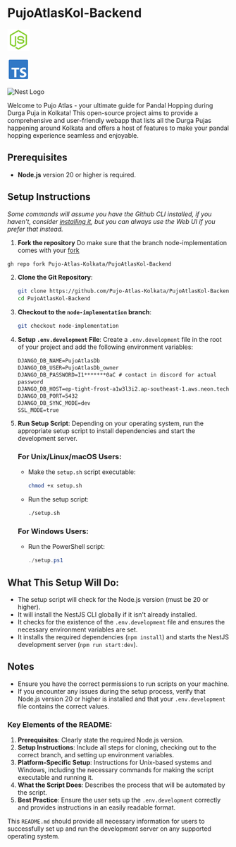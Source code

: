 
# PujoAtlasKol-Backend
<p>
<img src="public/file-type-node.svg" height="50px" width="50px" alt="Node Icon"/>
</p>
<p>
<img src="public/file-type-typescript-official.svg" height="50px" width="50px" alt="TS Icon"/>
</p>
<p>
<img src="https://nestjs.com/img/logo-small.svg" width="50px" height="50px" alt="Nest Logo" />
</p>
          
Welcome to Pujo Atlas - your ultimate guide for Pandal Hopping during Durga Puja in Kolkata! This open-source project aims to provide a comprehensive and user-friendly webapp that lists all the Durga Pujas happening around Kolkata and offers a host of features to make your pandal hopping experience seamless and enjoyable.

## Prerequisites
- **Node.js** version 20 or higher is required.

## Setup Instructions

_Some commands will assume you have the Github CLI installed, if you haven't, consider [installing it](https://github.com/cli/cli#installation), but you can always use the Web UI if you prefer that instead._

1. **Fork the repository**
   Do make sure that the branch node-implementation comes with your [fork](https://docs.github.com/en/pull-requests/collaborating-with-pull-requests/working-with-forks/fork-a-repo)

```bash
gh repo fork Pujo-Atlas-Kolkata/PujoAtlasKol-Backend
```

2. **Clone the Git Repository**:
   ```bash
   git clone https://github.com/Pujo-Atlas-Kolkata/PujoAtlasKol-Backend.git
   cd PujoAtlasKol-Backend
   ```

3. **Checkout to the `node-implementation` branch**:
   ```bash
   git checkout node-implementation
   ```

4. **Setup `.env.development` File**:
   Create a `.env.development` file in the root of your project and add the following environment variables:

   ```env
   DJANGO_DB_NAME=PujoAtlasDb
   DJANGO_DB_USER=PujoAtlasDb_owner
   DJANGO_DB_PASSWORD=I1*******0aC # contact in discord for actual password
   DJANGO_DB_HOST=ep-tight-frost-a1w3l3i2.ap-southeast-1.aws.neon.tech
   DJANGO_DB_PORT=5432
   DJANGO_DB_SYNC_MODE=dev
   SSL_MODE=true
   ```

5. **Run Setup Script**:
   Depending on your operating system, run the appropriate setup script to install dependencies and start the development server.

   ### For Unix/Linux/macOS Users:
   - Make the `setup.sh` script executable:
     ```bash
     chmod +x setup.sh
     ```
   - Run the setup script:
     ```bash
     ./setup.sh
     ```

   ### For Windows Users:
   - Run the PowerShell script:
     ```powershell
     ./setup.ps1
     ```

## What This Setup Will Do:
- The setup script will check for the Node.js version (must be 20 or higher).
- It will install the NestJS CLI globally if it isn't already installed.
- It checks for the existence of the `.env.development` file and ensures the necessary environment variables are set.
- It installs the required dependencies (`npm install`) and starts the NestJS development server (`npm run start:dev`).

## Notes
- Ensure you have the correct permissions to run scripts on your machine.
- If you encounter any issues during the setup process, verify that Node.js version 20 or higher is installed and that your `.env.development` file contains the correct values.



### Key Elements of the README:
1. **Prerequisites**: Clearly state the required Node.js version.
2. **Setup Instructions**: Include all steps for cloning, checking out to the correct branch, and setting up environment variables.
3. **Platform-Specific Setup**: Instructions for Unix-based systems and Windows, including the necessary commands for making the script executable and running it.
4. **What the Script Does**: Describes the process that will be automated by the script.
5. **Best Practice**: Ensure the user sets up the `.env.development` correctly and provides instructions in an easily readable format.

This `README.md` should provide all necessary information for users to successfully set up and run the development server on any supported operating system.
